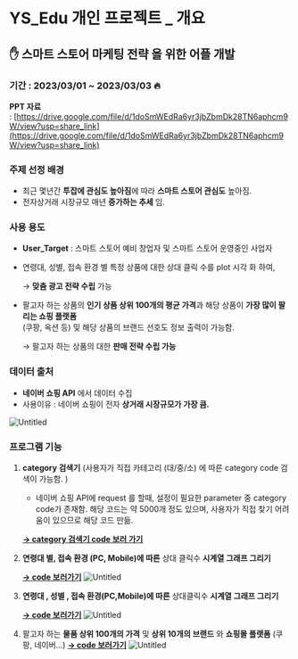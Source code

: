 # YS_Edu 개인 프로젝트 _ 개요

## ✋ 스마트 스토어 마케팅 전략 을 위한 어플 개발

### 기간 : 2023/03/01 ~ 2023/03/03 :fire:

**PPT 자료** : [https://drive.google.com/file/d/1doSmWEdRa6yr3jbZbmDk28TN6aphcm9W/view?usp=share_link](https://drive.google.com/file/d/1doSmWEdRa6yr3jbZbmDk28TN6aphcm9W/view?usp=share_link)

### 주제 선정 배경

- 최근 몇년간 **투잡에 관심도 높아짐**에 따라 **스마트 스토어 관심도** 높아짐.
- 전자상거래 시장규모 매년 **증가하는 추세** 임.

### 사용 용도

- **User_Target** : 스마트 스토어 예비 창업자 및 스마트 스토어 운영중인 사업자  

- 연령대, 성별, 접속 환경 별 특정 상품에 대한 상대 클릭 수를 plot 시각 화 하여,

    → **맞춤 광고 전략 수립** 가능
      
- 팔고자 하는 상품의 **인기 상품 상위 100개의 평균 가격**과 해당 상품이 **가장 많이 팔리는 쇼핑 플랫폼**  
  (쿠팡, 옥션 등) 및 해당 상품의 브랜드 선호도 정보 출력이 가능함.

    → 팔고자 하는 상품의 대한 **판매 전략 수립 가능**

### 데이터 출처

- **네이버 쇼핑 API** 에서 데이터 수집
- 사용이유 : 네이버 쇼핑이 전자 **상거래 시장규모가 가장 큼.**

![Untitled](https://github.com/Kwanghyun97/YSedu_personal_Project/blob/main/dataplot.png)

### 프로그램 기능

1. **category 검색기** (사용자가 직접 카테고리 (대/중/소) 에 따른 category code 검색이 가능함. )
   - 네이버 쇼핑 API에 request 를 할때, 설정이 필요한 parameter 중 category code가 존재함. 해당 코드는 약 5000개 정도 있으며, 사용자가 직접 찾기 어려움이 있으므로 해당 코드 만듦.
    
    [**→ category 검색기 code 보러 가기**](https://github.com/Kwanghyun97/YSedu_personal_Project/blob/main/category_dictionary.py)
    

2. **연령대 별, 접속 환경 (PC, Mobile)에 따른** 상대 클릭수 **시계열 그래프 그리기**
    
      [**→ code 보러가기**](https://github.com/Kwanghyun97/YSedu_personal_Project/blob/main/plot_relative_clicks.py)
      ![Untitled](https://github.com/Kwanghyun97/YSedu_personal_Project/blob/main/%EC%9E%90%EB%8F%99%EC%9A%B0%EC%82%B0_pc_mo_relative_clicks.png)

   

3. **연령대 , 성별 , 접속 환경(PC,Mobile)에 따른** 상대클릭수 **시계열 그래프 그리기**

      [**→ code 보러가기**](https://github.com/Kwanghyun97/YSedu_personal_Project/blob/main/plot_relative_clicks_2.py)
      ![Untitled](https://github.com/Kwanghyun97/YSedu_personal_Project/blob/main/%EC%9E%90%EB%8F%99%EC%9A%B0%EC%82%B0_gender_relative_clicks.png)      

4. 팔고자 하는 **물품 상위 100개의 가격** 및 **상위 10개의 브랜드** 와 **쇼핑몰 플랫폼** (쿠팡, 네이버...)
      [**→ code 보러가기**](ttps://github.com/Kwanghyun97/YSedu_personal_Project/blob/main/get_shop_info.py) 
      ![Untitled](https://github.com/Kwanghyun97/YSedu_personal_Project/blob/main/get_shop_info.png)
      